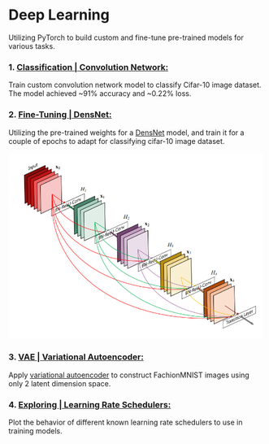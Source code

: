 # Deep Learning
Utilizing PyTorch to build custom and fine-tune pre-trained models for various tasks.


### **1. [Classification | Convolution Network:](https://github.com/ahmadhatahet/deep-learning/blob/master/cnn-model-cifar10.ipynb)**
Train custom convolution network model to classify Cifar-10 image dataset.<br />
The model achieved  ~91% accuracy and ~0.22% loss.


### **2. [Fine-Tuning | DensNet:](https://github.com/ahmadhatahet/deep-learning/blob/master/transfer-learning-cifar10.ipynb)**
Utilizing the pre-trained weights for a [DensNet](https://arxiv.org/abs/1608.06993) model, and train it for a couple of epochs to adapt for classifying cifar-10 image dataset.

<img src="https://github.com/ahmadhatahet/deep-learning/blob/master/imgs/densenet.png"
width=500>

### **3. [VAE | Variational Autoencoder:](https://github.com/ahmadhatahet/deep-learning/blob/master/variational-autoencoders-fashionmnist.ipynb)**
Apply [variational autoencoder](https://arxiv.org/abs/1906.02691) to construct FachionMNIST images
using only 2 latent dimension space.


### **4. [Exploring | Learning Rate Schedulers:](https://github.com/ahmadhatahet/deep-learning/blob/master/learning-schedulers.ipynb)**
Plot the behavior of different known learning rate schedulers to use in training models.